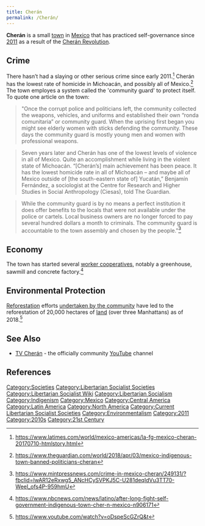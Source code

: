 ```yaml
---
title: Cherán
permalink: /Cherán/
---
```


**Cherán** is a small
[town](List_of_Libertarian_Socialist_Societies "wikilink") in
[Mexico](Mexico "wikilink") that has practiced self-governance since
[2011](Timeline_of_Libertarian_Socialism "wikilink") as a result of the
[Cherán Revolution](Cherán_Revolution "wikilink").

## Crime

There hasn’t had a slaying or other serious crime since early 2011.[^1]
Cherán has the lowest rate of homicide in Michoacán, and possibly all of
Mexico.[^2] The town employes a system called the 'community guard' to
protect itself. To quote one article on the town:

> "Once the corrupt police and politicians left, the community collected
> the weapons, vehicles, and uniforms and established their own “ronda
> comunitaria” or community guard. When the uprising first began you
> might see elderly women with sticks defending the community. These
> days the community guard is mostly young men and women with
> professional weapons.

> Seven years later and Cherán has one of the lowest levels of violence
> in all of Mexico. Quite an accomplishment while living in the violent
> state of Michoacán. “\[Cherán’s\] main achievement has been peace. It
> has the lowest homicide rate in all of Michoacán – and maybe all of
> Mexico outside of \[the south-eastern state of\] Yucatán,” Benjamín
> Fernández, a sociologist at the Centre for Research and Higher Studies
> in Social Anthropology (Ciesas), told The Guardian.

> While the community guard is by no means a perfect institution it does
> offer benefits to the locals that were not available under the police
> or cartels. Local business owners are no longer forced to pay several
> hundred dollars a month to criminals. The community guard is
> accountable to the town assembly and chosen by the people."[^3]

## Economy

The town has started several [worker
cooperatives](Worker_Cooperative "wikilink"), notably a greenhouse,
sawmill and concrete factory.[^4]

## Environmental Protection

[Reforestation](Reforestation "wikilink") efforts [undertaken by the
community](Community_Forestry "wikilink") have led to the reforestation
of 20,000 hectares of [land](land "wikilink") (over three Manhattans) as
of 2018.[^5]

## See Also

- [TV
  Cherán](https://www.youtube.com/channel/UCg4PDmk-wXOKN7cCdPPnxwQ) -
  the officially community [YouTube](YouTube "wikilink") channel

## References

<references />

[Category:Societies](Category:Societies "wikilink")
[Category:Libertarian Socialist
Societies](Category:Libertarian_Socialist_Societies "wikilink")
[Category:Libertarian Socialist
Wiki](Category:Libertarian_Socialist_Wiki "wikilink")
[Category:Libertarian
Socialism](Category:Libertarian_Socialism "wikilink")
[Category:Indigenism](Category:Indigenism "wikilink")
[Category:Mexico](Category:Mexico "wikilink") [Category:Central
America](Category:Central_America "wikilink") [Category:Latin
America](Category:Latin_America "wikilink") [Category:North
America](Category:North_America "wikilink") [Category:Current
Libertarian Socialist
Societies](Category:Current_Libertarian_Socialist_Societies "wikilink")
[Category:Environmentalism](Category:Environmentalism "wikilink")
[Category:2011](Category:2011 "wikilink")
[Category:2010s](Category:2010s "wikilink") [Category:21st
Century](Category:21st_Century "wikilink")

[^1]: <https://www.latimes.com/world/mexico-americas/la-fg-mexico-cheran-20170710-htmlstory.html>

[^2]: <https://www.theguardian.com/world/2018/apr/03/mexico-indigenous-town-banned-politicians-cheran>

[^3]: <https://www.mintpressnews.com/crime-in-mexico-cheran/249131/?fbclid=IwAR12eRxwg5_ANcHCySVPKJ5C-U281deqIdVu3TT70-WeeI_ofs4P-959hmU>

[^4]: <https://www.nbcnews.com/news/latino/after-long-fight-self-government-indigenous-town-cher-n-mexico-n906171>

[^5]: <https://www.youtube.com/watch?v=oDspeScGZrQ&t>